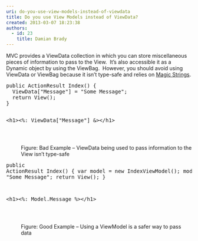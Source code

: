 ```yaml
---
uri: do-you-use-view-models-instead-of-viewdata
title: Do you use View Models instead of ViewData?
created: 2013-03-07 18:23:38
authors:
  - id: 23
    title: Damian Brady
---
```





<span class='intro'> <p>MVC provides a ViewData collection in which you can store miscellaneous pieces of information to pass to the View.&#160; It’s also accessible it as a Dynamic object by using the ViewBag.&#160; However, you should avoid using ViewData or ViewBag because it isn’t type-safe and relies on <a href="http&#58;//en.wikipedia.org/wiki/Magic_string">Magic Strings</a>.</p> </span>

<dl class="badImage"><dt><div class="greyBox"><pre>public ActionResult Index() &#123;
  ViewData[&quot;Message&quot;] = &quot;Some Message&quot;;
  return View();
&#125;
 
&lt;h1&gt;&lt;%&#58; ViewData[&quot;Message&quot;] &amp;&gt;&lt;/h1&gt;

</pre></div></dt><dd>Figure&#58; Bad Example – ViewData being used to pass information to the View isn’t type-safe</dd></dl><dl class="goodImage"><dt><div class="greyBox"><pre>public ActionResult Index() &#123;
  var model = new IndexViewModel();
  model.Message = &quot;Some Message&quot;;
  return View();
&#125;
 
&lt;h1&gt;&lt;%&#58; Model.Message %&gt;&lt;/h1&gt;

</pre></div></dt><dd>Figure&#58; Good Example – Using a ViewModel is a safer way to pass data</dd></dl>


